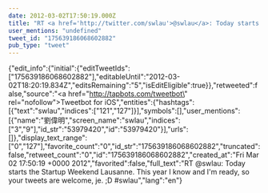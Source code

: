 ```yaml
---
date: 2012-03-02T17:50:19.000Z
title: "RT <a href='http://twitter.com/swlau'>@swlau</a>: Today starts the Startup Weekend Lausanne. This year I know and I'm ready, so your tweets are welcome, je. ;D #swlau″"
user_mentions: "undefined"
tweet_id: "175639186068602882"
pub_type: "tweet"
---
```

{"edit_info":{"initial":{"editTweetIds":["175639186068602882"],"editableUntil":"2012-03-02T18:20:19.834Z","editsRemaining":"5","isEditEligible":true}},"retweeted":false,"source":"<a href=\"http://tapbots.com/tweetbot\" rel=\"nofollow\">Tweetbot for iOS</a>","entities":{"hashtags":[{"text":"swlau","indices":["121","127"]}],"symbols":[],"user_mentions":[{"name":"劉偉明","screen_name":"swlau","indices":["3","9"],"id_str":"53979420","id":"53979420"}],"urls":[]},"display_text_range":["0","127"],"favorite_count":"0","id_str":"175639186068602882","truncated":false,"retweet_count":"0","id":"175639186068602882","created_at":"Fri Mar 02 17:50:19 +0000 2012","favorited":false,"full_text":"RT @swlau: Today starts the Startup Weekend Lausanne. This year I know and I'm ready, so your tweets are welcome, je. ;D #swlau","lang":"en"}
